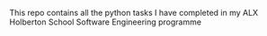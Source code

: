 This repo contains all the python tasks I have completed in my ALX Holberton School Software Engineering programme

